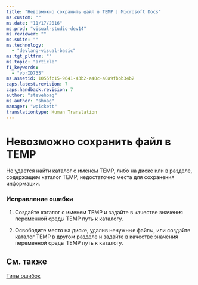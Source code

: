 ```yaml
---
title: "Невозможно сохранить файл в TEMP | Microsoft Docs"
ms.custom: ""
ms.date: "11/17/2016"
ms.prod: "visual-studio-dev14"
ms.reviewer: ""
ms.suite: ""
ms.technology: 
  - "devlang-visual-basic"
ms.tgt_pltfrm: ""
ms.topic: "article"
f1_keywords: 
  - "vbrID735"
ms.assetid: 1055fc15-9641-43b2-a40c-a0a9fbbb34b2
caps.latest.revision: 7
caps.handback.revision: 7
author: "stevehoag"
ms.author: "shoag"
manager: "wpickett"
translationtype: Human Translation
---
```

# Невозможно сохранить файл в TEMP
Не удается найти каталог с именем TEMP, либо на диске или в разделе, содержащем каталог TEMP, недостаточно места для сохранения информации.  
  
### Исправление ошибки  
  
1.  Создайте каталог с именем TEMP и задайте в качестве значения переменной среды TEMP путь к каталогу.  
  
2.  Освободите место на диске, удалив ненужные файлы, или создайте каталог TEMP в другом разделе и задайте в качестве значения переменной среды TEMP путь к каталогу.  
  
## См. также  
 [Типы ошибок](../../visual-basic/programming-guide/language-features/error-types.md)